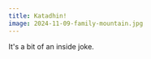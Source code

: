 ```yaml
---
title: Katadhin!
image: 2024-11-09-family-mountain.jpg
---
```


It's a bit of an inside joke.

<!--more-->
